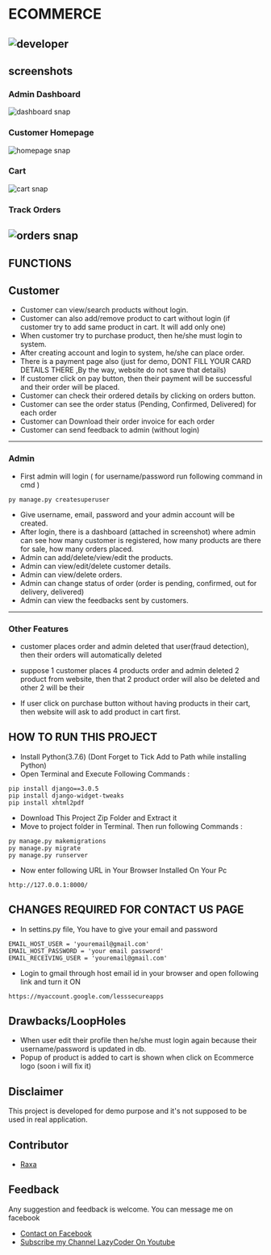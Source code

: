 # ECOMMERCE
![developer](https://img.shields.io/badge/Developed%20By%20%3A-Nikil%20Nikesh-red)
---
## screenshots
### Admin Dashboard
![dashboard snap](https://github.com/sumitkumar1503/ecommerce/blob/master/static/screenshots/adminHomepage.png?raw=true)
### Customer Homepage
![homepage snap](https://github.com/sumitkumar1503/ecommerce/blob/master/static/screenshots/customerhomepage.png?raw=true)
### Cart
![cart snap](https://github.com/sumitkumar1503/ecommerce/blob/master/static/screenshots/cart.png?raw=true)
### Track Orders
![orders snap](https://github.com/sumitkumar1503/ecommerce/blob/master/static/screenshots/orderspage.png?raw=true)
---
## FUNCTIONS
## Customer
- Customer can view/search products without login.
- Customer can also add/remove product to cart without login (if customer try to add same product in cart. It will add only one)
- When customer try to purchase product, then he/she must login to system.
- After creating account and login to system, he/she can place order.
- There is a payment page also (just for demo, DONT FILL YOUR CARD DETAILS THERE ,By the way, website do not save that details)
- If customer click on pay button, then their payment will be successful and their order will be placed.
- Customer can check their ordered details by clicking on orders button.
- Customer can see the order status (Pending, Confirmed, Delivered) for each order  
- Customer can Download their order invoice for each order
- Customer can send feedback to admin (without login)
---
### Admin
- First admin will login ( for username/password run following command in cmd )
```
py manage.py createsuperuser
```
- Give username, email, password and your admin account will be created.
- After login, there is a dashboard (attached in screenshot) where admin can see how many customer is registered, how many products are there for sale, how many orders placed.
- Admin can add/delete/view/edit the products.
- Admin can view/edit/delete customer details.
- Admin can view/delete orders.
- Admin can change status of order (order is pending, confirmed, out for delivery, delivered)
- Admin can view the feedbacks sent by customers.
---
### Other Features
- customer places order and admin deleted that user(fraud detection), then their orders will automatically deleted

- suppose 1 customer places 4 products order and admin deleted 2 product from website, then that 2 product order will
    also be deleted and other 2 will be their
- If user click on purchase button without having products in their cart, then website will ask to add product in cart first.



## HOW TO RUN THIS PROJECT
- Install Python(3.7.6) (Dont Forget to Tick Add to Path while installing Python)
- Open Terminal and Execute Following Commands :
```
pip install django==3.0.5
pip install django-widget-tweaks
pip install xhtml2pdf

```
- Download This Project Zip Folder and Extract it
- Move to project folder in Terminal. Then run following Commands :
```
py manage.py makemigrations
py manage.py migrate
py manage.py runserver
```
- Now enter following URL in Your Browser Installed On Your Pc
```
http://127.0.0.1:8000/
```

## CHANGES REQUIRED FOR CONTACT US PAGE
- In settins.py file, You have to give your email and password
```
EMAIL_HOST_USER = 'youremail@gmail.com'
EMAIL_HOST_PASSWORD = 'your email password'
EMAIL_RECEIVING_USER = 'youremail@gmail.com'
```
- Login to gmail through host email id in your browser and open following link and turn it ON
```
https://myaccount.google.com/lesssecureapps
```
## Drawbacks/LoopHoles
- When user edit their profile then he/she must login again because their username/password is updated in db.
- Popup of product is added to cart is shown when click on Ecommerce logo (soon i will fix it)

## Disclaimer
This project is developed for demo purpose and it's not supposed to be used in real application.

## Contributor
- [Raxa](https://github.com/raxa217)

## Feedback
Any suggestion and feedback is welcome. You can message me on facebook
- [Contact on Facebook](https://fb.com/sumit.luv)
- [Subscribe my Channel LazyCoder On Youtube](https://youtube.com/lazycoders)
